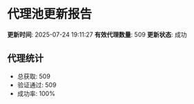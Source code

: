 # 代理池更新报告

**更新时间**: 2025-07-24 19:11:27
**有效代理数量**: 509
**更新状态**:  成功

## 代理统计
- 总获取: 509
- 验证通过: 509
- 成功率: 100%
